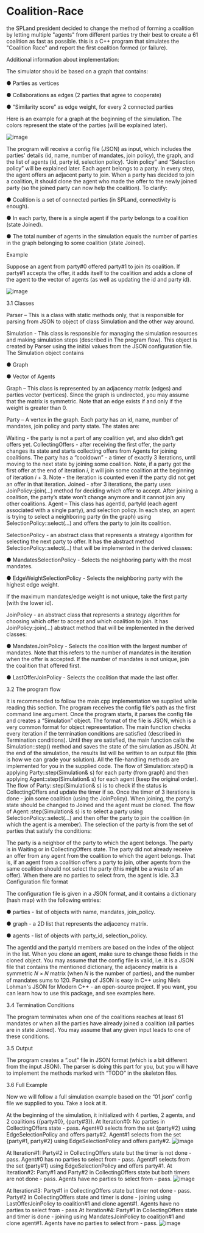 # Coalition-Race
the SPLand president decided to change the method of forming a coalition by letting multiple "agents" from different parties try their best to create a 61 coalition as fast as possible. this is a C++ program that simulates the "Coalition Race" and report the first coalition formed (or failure).

Additional information about implementation:

The simulator should be based on a graph that contains:

● Parties as vertices

● Collaborations as edges (2 parties that agree to cooperate)

● “Similarity score” as edge weight, for every 2 connected parties

Here is an example for a graph at the beginning of the simulation. The colors represent the state of the parties (will be explained later).

![image](https://user-images.githubusercontent.com/104310099/235743344-3a83e78f-b7b9-42c3-8841-1b97833fcd8f.png)

The program will receive a config file (JSON) as input, which includes the parties' details (id, name, number of mandates, join policy), the graph, and the list of agents (id, party id, selection policy). “Join policy” and “Selection policy” will be explained later. Each agent belongs to a party. In every step, the agent offers an adjacent party to join. When a party has decided to join a coalition, it should clone the agent who made the offer to the newly joined party (so the joined party can now help the coalition). To clarify:

● Coalition is a set of connected parties (in SPLand, connectivity is enough).

● In each party, there is a single agent if the party belongs to a coalition (state Joined).

● The total number of agents in the simulation equals the number of parties in the graph belonging to some coalition (state Joined).

Example

Suppose an agent from party#0 offered party#1 to join its coalition. If party#1 accepts the offer, it adds itself to the coalition and adds a clone of the agent to the vector of agents (as well as updating the id and party id).

![image](https://user-images.githubusercontent.com/104310099/235743393-4f370849-28f2-4d0e-aadb-022c3dc84002.png)

3.1 Classes

Parser – This is a class with static methods only, that is responsible for parsing from JSON to object of class Simulation and the other way around.

Simulation - This class is responsible for managing the simulation resources and making simulation steps (described in The program flow). This object is created by Parser using the initial values from the JSON configuration file. The Simulation object contains

● Graph

● Vector of Agents

Graph – This class is represented by an adjacency matrix (edges) and parties vector (vertices). Since the graph is undirected, you may assume that the matrix is symmetric. Note that an edge exists if and only if the weight is greater than 0.

Party – A vertex in the graph. Each party has an id, name, number of mandates, join policy and party state. The states are:

Waiting - the party is not a part of any coalition yet, and also didn’t get offers yet.
CollectingOffers - after receiving the first offer, the party changes its state and starts collecting offers from Agents for joining coalitions. The party has a “cooldown” - a timer of exactly 3 iterations, until moving to the next state by joining some coalition. Note, if a party got the first offer at the end of iteration 𝑖, it will join some coalition at the beginning of iteration 𝑖 + 3. Note - the iteration is counted even if the party did not get an offer in that iteration.
Joined - after 3 iterations, the party uses JoinPolicy::join(...) method for deciding which offer to accept. After joining a coalition, the party’s state won’t change anymore and it cannot join any other coalitions.
Agent – This class has agentId, partyId (each agent associated with a single party), and selection policy. In each step, an agent is trying to select a neighboring party (in the graph) using SelectionPolicy::select(...) and offers the party to join its coalition.

SelectionPolicy - an abstract class that represents a strategy algorithm for selecting the next party to offer. It has the abstract method SelectionPolicy::select(...) that will be implemented in the derived classes:

● MandatesSelectionPolicy - Selects the neighboring party with the most mandates.

● EdgeWeightSelectionPolicy - Selects the neighboring party with the highest edge weight.

If the maximum mandates/edge weight is not unique, take the first party (with the lower id).

JoinPolicy - an abstract class that represents a strategy algorithm for choosing which offer to accept and which coalition to join. It has JoinPolicy::join(...) abstract method that will be implemented in the derived classes:

● MandatesJoinPolicy - Selects the coalition with the largest number of mandates. Note that this refers to the number of mandates in the iteration when the offer is accepted. If the number of mandates is not unique, join the coalition that offered first.

● LastOfferJoinPolicy - Selects the coalition that made the last offer.

3.2 The program flow

It is recommended to follow the main.cpp implementation we supplied while reading this section. The program receives the config file's path as the first command line argument. Once the program starts, it parses the config file and creates a “Simulation” object. The format of the file is JSON, which is a very common format for object representation. The main function checks every iteration if the termination conditions are satisfied (described in Termination conditions). Until they are satisfied, the main function calls the Simulation::step() method and saves the state of the simulation as JSON. At the end of the simulation, the results list will be written to an output file (this is how we can grade your solution). All the file-handling methods are implemented for you in the supplied code. The flow of Simulation::step() is applying Party::step(Simulation& s) for each party (from graph) and then applying Agent::step(Simulation& s) for each agent (keep the original order). The flow of Party::step(Simulation& s) is to check if the status is CollectingOffers and update the timer if so. Once the timer of 3 iterations is done - join some coalition (using the JoinPolicy). When joining, the party’s state should be changed to Joined and the agent must be cloned. The flow of Agent::step(Simulation& s) is to select a party using SelectionPolicy::select(...) and then offer the party to join the coalition (in which the agent is a member). The selection of the party is from the set of parties that satisfy the conditions:

The party is a neighbor of the party to which the agent belongs.
The party is in Waiting or in CollectingOffers state.
The party did not already receive an offer from any agent from the coalition to which the agent belongs. That is, if an agent from a coalition offers a party to join, other agents from the same coalition should not select the party (this might be a waste of an offer). When there are no parties to select from, the agent is idle.
3.3 Configuration file format

The configuration file is given in a JSON format, and it contains a dictionary (hash map) with the following entries:

● parties - list of objects with name, mandates, join_policy.

● graph - a 2D list that represents the adjacency matrix.

● agents - list of objects with party_id, selection_policy.

The agentId and the partyId members are based on the index of the object in the list. When you clone an agent, make sure to change those fields in the cloned object. You may assume that the config file is valid, i.e. it is a JSON file that contains the mentioned dictionary, the adjacency matrix is a symmetric 𝑁 × 𝑁 matrix (when 𝑁 is the number of parties), and the number of mandates sums to 120. Parsing of JSON is easy in C++ using Niels Lohman's JSON for Modern C++ - an open-source project. If you want, you can learn how to use this package, and see examples here.

3.4 Termination Conditions

The program terminates when one of the coalitions reaches at least 61 mandates or when all the parties have already joined a coalition (all parties are in state Joined). You may assume that any given input leads to one of these conditions.

3.5 Output

The program creates a “.out” file in JSON format (which is a bit different from the input JSON). The parser is doing this part for you, but you will have to implement the methods marked with “TODO” in the skeleton files.

3.6 Full Example

Now we will follow a full simulation example based on the “01.json” config file we supplied to you. Take a look at it.

At the beginning of the simulation, it initialized with 4 parties, 2 agents, and 2 coalitions ({party#0}, {party#3}).
At Iteration#0:
No parties in CollectingOffers state - pass.
Agent#0 selects from the set {party#2} using EdgeSelectionPolicy and offers party#2.
Agent#1 selects from the set {party#1, party#2} using EdgeSelectionPolicy and offers party#2.
![image](https://user-images.githubusercontent.com/104310099/235743499-58df958f-a369-4b84-9d6f-b68eb2d0f36c.png)

At Iteration#1:
Party#2 in CollectingOffers state but the timer is not done - pass.
Agent#0 has no parties to select from - pass.
Agent#1 selects from the set {party#1} using EdgeSelectionPolicy and offers party#1.
At Iteration#2:
Party#1 and Party#2 in CollectingOffers state but both timers are not done - pass.
Agents have no parties to select from - pass.
![image](https://user-images.githubusercontent.com/104310099/235743533-bb8cdd57-f6d0-4b6b-89fb-14da022dff8b.png)

At Iteration#3:
Party#1 in CollectingOffers state but timer not done - pass.
Party#2 in CollectingOffers state and timer is done - joining using LastOfferJoinPolicy to coalition#1 and clone agent#1.
Agents have no parties to select from - pass
At Iteration#4:
Party#1 in CollectingOffers state and timer is done - joining using MandatesJoinPolicy to coalition#1 and clone agent#1.
Agents have no parties to select from - pass.
![image](https://user-images.githubusercontent.com/104310099/235743572-2f81c437-4a38-423b-b921-1ea7d89f7f5d.png)
